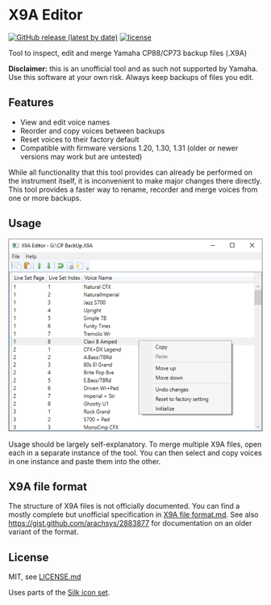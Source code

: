 # X9A Editor
[![GitHub release (latest by date)](https://img.shields.io/github/v/release/chausner/X9AEditor)](https://github.com/chausner/X9AEditor/releases/latest)
[![license](https://img.shields.io/github/license/chausner/X9AEditor.svg)](LICENSE.md)

Tool to inspect, edit and merge Yamaha CP88/CP73 backup files (.X9A)

**Disclaimer:** this is an unofficial tool and as such not supported by Yamaha. Use this software at your own risk. Always keep backups of files you edit.

## Features
- View and edit voice names
- Reorder and copy voices between backups
- Reset voices to their factory default
- Compatible with firmware versions 1.20, 1.30, 1.31 (older or newer versions may work but are untested)

While all functionality that this tool provides can already be performed on the instrument itself, it is inconvenient to make major changes there directly.
This tool provides a faster way to rename, recorder and merge voices from one or more backups.

## Usage
![Screenshot](screenshot.png)

Usage should be largely self-explanatory. To merge multiple X9A files, open each in a separate instance of the tool. You can then select and copy voices in one instance and paste them into the other.

## X9A file format
The structure of X9A files is not officially documented. You can find a mostly complete but unofficial specification in [X9A file format.md](X9A%20file%20format.md).
See also https://gist.github.com/arachsys/2883877 for documentation on an older variant of the format.

## License
MIT, see [LICENSE.md](LICENSE.md)

Uses parts of the [Silk icon set](http://www.famfamfam.com/lab/icons/silk/).
